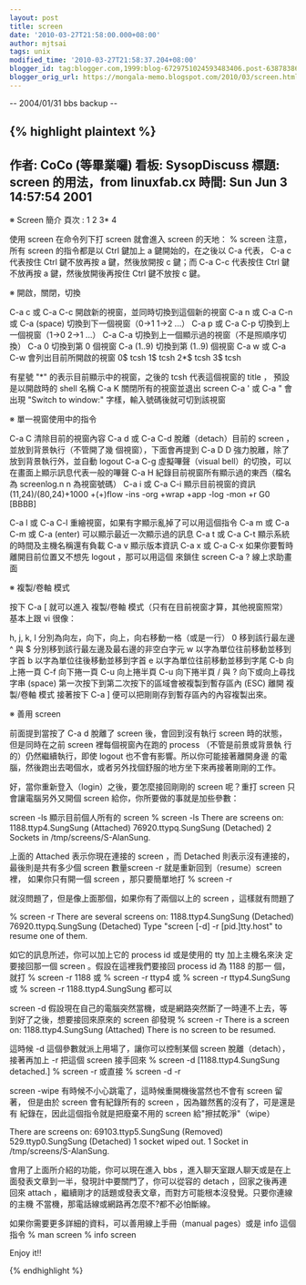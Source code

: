 ```yaml
---
layout: post
title: screen
date: '2010-03-27T21:58:00.000+08:00'
author: mjtsai
tags: unix
modified_time: '2010-03-27T21:58:37.204+08:00'
blogger_id: tag:blogger.com,1999:blog-6729751024593483406.post-6387838649140790317
blogger_orig_url: https://mongala-memo.blogspot.com/2010/03/screen.html
---
```


-- 2004/01/31 bbs backup --

<!--more-->

{% highlight plaintext %}
----------------------------------------
作者: CoCo (等畢業囉) 看板: SysopDiscuss
標題: screen 的用法，from linuxfab.cx
時間: Sun Jun  3 14:57:54 2001
----------------------------------------

※ Screen 簡介 頁次 : 1 2 3* 4


使用 screen
在命令列下打 screen 就會進入 screen 的天地：
 % screen
注意，所有 screen 的指令都是以 Ctrl 鍵加上 a 鍵開始的，在之後以 C-a 代表，
C-a c代表按住 Ctrl 鍵不放再按 a 鍵，然後放開按 c 鍵；而 C-a C-c 代表按住
Ctrl 鍵不放再按 a 鍵，然後放開後再按住 Ctrl 鍵不放按 c 鍵。


※ 開啟，關閉，切換

C-a c 或 C-a C-c 開啟新的視窗，並同時切換到這個新的視窗
C-a n 或 C-a C-n 或 C-a (space) 切換到下一個視窗（0->1 1->2 ...）
C-a p 或 C-a C-p 切換到上一個視窗（1->0 2->1 ...）
C-a C-a 切換到上一個顯示過的視窗（不是照順序切換）
C-a 0 切換到第 0 個視窗
C-a (1..9) 切換到第 (1..9) 個視窗
C-a w 或 C-a C-w 會列出目前所開啟的視窗
 0$ tcsh  1$ tcsh  2*$ tcsh  3$ tcsh

有星號 "*" 的表示目前顯示中的視窗，之後的 tcsh 代表這個視窗的 title ，
預設是以開啟時的 shell 名稱
C-a K 關閉所有的視窗並退出 screen
C-a ' 或 C-a " 會出現 "Switch to window:" 字樣，輸入號碼後就可切到該視窗


※ 單一視窗使用中的指令

C-a C 清除目前的視窗內容
C-a d 或 C-a C-d 脫離（detach）目前的 screen ，並放到背景執行（不管開了幾
      個視窗），下面會再提到
C-a D D 強力脫離，除了放到背景執行外，並自動 logout
C-a C-g 虛擬嗶聲（visual bell）的切換，可以在畫面上顯示訊息代表一般的嗶聲
C-a H 紀錄目前視窗所有顯示過的東西（檔名為 screenlog.n n 為視窗號碼）
C-a i 或 C-a C-i 顯示目前視窗的資訊
(11,24)/(80,24)+1000 +(+)flow -ins -org +wrap +app -log -mon +r G0 [BBBB]


C-a l 或 C-a C-l 重繪視窗，如果有字顯示亂掉了可以用這個指令
C-a m 或 C-a C-m 或 C-a (enter) 可以顯示最近一次顯示過的訊息
C-a t 或 C-a C-t 顯示系統的時間及主機名稱還有負載
C-a v 顯示版本資訊
C-a x 或 C-a C-x 如果你要暫時離開目前位置又不想先 logout ，那可以用這個
      來鎖住 screen
C-a ? 線上求助畫面


※ 複製/卷軸 模式

按下 C-a [ 就可以進入 複製/卷軸 模式（只有在目前視窗才算，其他視窗照常）
基本上跟 vi 很像：

h, j, k, l 分別為向左，向下，向上，向右移動一格（或是一行）
0 移到該行最左邊
^ 與 $ 分別移到該行最左邊及最右邊的非空白字元
w 以字為單位往前移動並移到字首
b 以字為單位往後移動並移到字首
e 以字為單位往前移動並移到字尾
C-b 向上捲一頁
C-f 向下捲一頁
C-u 向上捲半頁
C-u 向下捲半頁
/ 與 ? 向下或向上尋找字串
(space) 第一次按下到第二次按下的區域會被複製到暫存區內
(ESC) 離開 複製/卷軸 模式
接著按下 C-a ] 便可以把剛剛存到暫存區內的內容複製出來。


※ 善用 screen

前面提到當按了 C-a d 脫離了 screen 後，會回到沒有執行 screen 時的狀態，
但是同時在之前 screen 裡每個視窗內在跑的 process （不管是前景或背景執
行的）仍然繼續執行，即使 logout 也不會有影響。所以你可能接著離開身邊
的電腦，然後跑出去喝個水，或者另外找個舒服的地方坐下來再接著剛剛的工作。

好，當你重新登入（login）之後，要怎麼接回剛剛的 screen 呢？重打 screen
 只會讓電腦另外又開個 screen 給你，你所要做的事就是加些參數：

screen -ls 顯示目前個人所有的 screen
 % screen -ls
There are screens on:
        1188.ttyp4.SungSung     (Attached)
        76920.ttypq.SungSung    (Detached)
2 Sockets in /tmp/screens/S-AlanSung.

上面的 Attached 表示你現在連接的 screen ，而 Detached 則表示沒有連接的，
最後則是共有多少個 screen 數量screen -r 就是重新回到（resume）screen 裡，
如果你只有開一個 screen ，那只要簡單地打 % screen -r

就沒問題了，但是像上面那個，如果你有了兩個以上的 screen ，這樣就有問題了

 % screen -r
There are several screens on:
        1188.ttyp4.SungSung     (Detached)
        76920.ttypq.SungSung    (Detached)
Type "screen [-d] -r [pid.]tty.host" to resume one of them.

如它的訊息所述，你可以加上它的 process id 或是使用的 tty 加上主機名來決
定要接回那一個 screen 。假設在這裡我們要接回 process id 為 1188 的那一
個，就打 % screen -r 1188
或
% screen -r ttyp4
或
% screen -r ttyp4.SungSung
或
% screen -r 1188.ttyp4.SungSung
都可以

screen -d 假設現在自己的電腦突然當機，或是網路突然斷了一時連不上去，等
到好了之後，想要接回來原來的 screen 卻發現
 % screen -r
There is a screen on:
        1188.ttyp4.SungSung     (Attached)
There is no screen to be resumed.

這時候 -d 這個參數就派上用場了，讓你可以控制某個 screen 脫離（detach），
接著再加上 -r 把這個 screen 接手回來
% screen -d
[1188.ttyp4.SungSung detached.]
% screen -r
或直接
% screen -d -r


screen -wipe 有時候不小心跳電了，這時候重開機後當然也不會有 screen 留著，
但是由於 screen 會有紀錄所有的 screen ，因為雖然舊的沒有了，可是還是有
紀錄在，因此這個指令就是把廢棄不用的 screen 給"擦拭乾淨"（wipe）

 There are screens on:
        69103.ttyp5.SungSung     (Removed)
        529.ttyp0.SungSung       (Detached)
1 socket wiped out.
1 Socket in /tmp/screens/S-AlanSung.


會用了上面所介紹的功能，你可以現在進入 bbs ，進入聊天室跟人聊天或是在上
面發表文章到一半，發現計中要關門了，你可以從容的 detach ，回家之後再連
回來 attach ，繼續剛才的話題或發表文章，而對方可能根本沒發覺。只要你連線的主機
不當機，那電話線或網路再怎麼不?都不必怕斷線。

如果你需要更多詳細的資料，可以善用線上手冊（manual pages）或是 info 這個指令
% man screen
% info screen

Enjoy it!!

{% endhighlight %}

